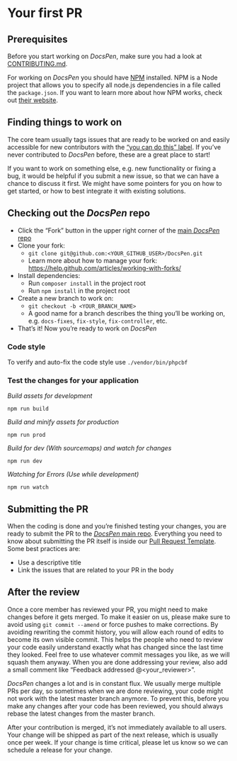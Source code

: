 # Your first PR

## Prerequisites

Before you start working on _DocsPen_, make sure you had a look at [CONTRIBUTING.md](CONTRIBUTING.md).

For working on _DocsPen_ you should have [NPM][npm] installed. NPM is a Node project that allows you to specify all node.js dependencies in a file called the `package.json`. If you want to learn more about how NPM works, check out [their website][npm help].

## Finding things to work on

The core team usually tags issues that are ready to be worked on and easily accessible for new contributors with the [“you can do this” label][you can do this]. If you’ve never contributed to _DocsPen_ before, these are a great place to start!

If you want to work on something else, e.g. new functionality or fixing a bug, it would be helpful if you submit a new issue, so that we can have a chance to discuss it first. We might have some pointers for you on how to get started, or how to best integrate it with existing solutions.

## Checking out the _DocsPen_ repo

- Click the “Fork” button in the upper right corner of the [main _DocsPen_ repo][docspen]
- Clone your fork:
  - `git clone git@github.com:<YOUR_GITHUB_USER>/DocsPen.git`
  - Learn more about how to manage your fork: https://help.github.com/articles/working-with-forks/
- Install dependencies:
  - Run `composer install` in the project root
  - Run `npm install` in the project root
- Create a new branch to work on:
  - `git checkout -b <YOUR_BRANCH_NAME>`
  - A good name for a branch describes the thing you’ll be working on, e.g. `docs-fixes`, `fix-style`, `fix-controller`, etc.
- That’s it! Now you’re ready to work on _DocsPen_

### Code style

To verify and auto-fix the code style use `./vendor/bin/phpcbf`

### Test the changes for your application

_Build assets for development_
```
npm run build
```

_Build and minify assets for production_
```
npm run prod
```

_Build for dev (With sourcemaps) and watch for changes_
```
npm run dev
```

_Watching for Errors (Use while development)_
```
npm run watch
```

## Submitting the PR

When the coding is done and you’re finished testing your changes, you are ready to submit the PR to the [_DocsPen_ main repo][docspen]. Everything you need to know about submitting the PR itself is inside our [Pull Request Template][pr template]. Some best practices are:

- Use a descriptive title
- Link the issues that are related to your PR in the body

## After the review

Once a core member has reviewed your PR, you might need to make changes before it gets merged. To make it easier on us, please make sure to avoid using `git commit --amend` or force pushes to make corrections. By avoiding rewriting the commit history, you will allow each round of edits to become its own visible commit. This helps the people who need to review your code easily understand exactly what has changed since the last time they looked. Feel free to use whatever commit messages you like, as we will squash them anyway. When you are done addressing your review, also add a small comment like “Feedback addressed @<your_reviewer>”.

_DocsPen_ changes a lot and is in constant flux. We usually merge multiple PRs per day, so sometimes when we are done reviewing, your code might not work with the latest master branch anymore. To prevent this, before you make any changes after your code has been reviewed, you should always rebase the latest changes from the master branch.

After your contribution is merged, it’s not immediately available to all users. Your change will be shipped as part of the next release, which is usually once per week. If your change is time critical, please let us know so we can schedule a release for your change.

<!-- Links -->
[you can do this]: https://github.com/DocsPen/Platform/issues?utf8=%E2%9C%93&q=is%3Aopen+is%3Aissue+label%3A%22complexity%3A+you+can+do+this%22+
[docspen]: https://github.com/DocsPen/Platform
[pr template]: .github/PULL_REQUEST_TEMPLATE.md
[npm]: https://npmjs.com
[npm help]: https://docs.npmjs.com/getting-started/what-is-npm
